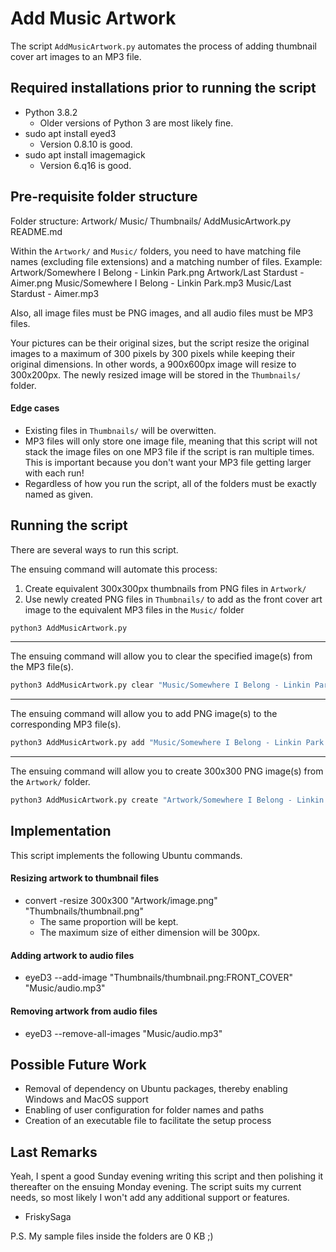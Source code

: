 # Add Music Artwork
The script `AddMusicArtwork.py` automates the process of adding thumbnail cover art images to an MP3 file.

## Required installations prior to running the script
* Python 3.8.2
  * Older versions of Python 3 are most likely fine.
* sudo apt install eyed3
  * Version 0.8.10 is good.
* sudo apt install imagemagick
  * Version 6.q16 is good.

## Pre-requisite folder structure
Folder structure:
  Artwork/
  Music/
  Thumbnails/
  AddMusicArtwork.py
  README.md

Within the `Artwork/` and `Music/` folders, you need to have matching file names (excluding file extensions) and a matching number of files. Example:
  Artwork/Somewhere I Belong - Linkin Park.png
  Artwork/Last Stardust - Aimer.png
  Music/Somewhere I Belong - Linkin Park.mp3
  Music/Last Stardust - Aimer.mp3

Also, all image files must be PNG images, and all audio files must be MP3 files.

Your pictures can be their original sizes, but the script resize the original images to a maximum of 300 pixels by 300 pixels while keeping their original dimensions. In other words, a 900x600px image will resize to 300x200px. The newly resized image will be stored in the `Thumbnails/` folder.

#### Edge cases
* Existing files in `Thumbnails/` will be overwitten.
* MP3 files will only store one image file, meaning that this script will not stack the image files on one MP3 file if the script is ran multiple times. This is important because you don't want your MP3 file getting larger with each run!
* Regardless of how you run the script, all of the folders must be exactly named as given.

## Running the script
There are several ways to run this script.

The ensuing command will automate this process:
1) Create equivalent 300x300px thumbnails from PNG files in `Artwork/`
2) Use newly created PNG files in `Thumbnails/` to add as the front cover art image to the equivalent MP3 files in the `Music/` folder
```bash
python3 AddMusicArtwork.py
```

----

The ensuing command will allow you to clear the specified image(s) from the MP3 file(s).
```bash
python3 AddMusicArtwork.py clear "Music/Somewhere I Belong - Linkin Park.mp3" "Music/Last Stardust - Aimer.mp3"
```

----

The ensuing command will allow you to add PNG image(s) to the corresponding MP3 file(s).
```bash
python3 AddMusicArtwork.py add "Music/Somewhere I Belong - Linkin Park.mp3" "Music/Last Stardust - Aimer.mp3"
```

----

The ensuing command will allow you to create 300x300 PNG image(s) from the `Artwork/` folder.
```bash
python3 AddMusicArtwork.py create "Artwork/Somewhere I Belong - Linkin Park.png" "Artwork/Last Stardust - Aimer.png"
```

## Implementation
This script implements the following Ubuntu commands.

#### Resizing artwork to thumbnail files
* convert -resize 300x300 "Artwork/image.png" "Thumbnails/thumbnail.png"
  * The same proportion will be kept.
  * The maximum size of either dimension will be 300px.

#### Adding artwork to audio files
* eyeD3 --add-image "Thumbnails/thumbnail.png:FRONT_COVER" "Music/audio.mp3"

#### Removing artwork from audio files
* eyeD3 --remove-all-images "Music/audio.mp3"

## Possible Future Work
* Removal of dependency on Ubuntu packages, thereby enabling Windows and MacOS support
* Enabling of user configuration for folder names and paths
* Creation of an executable file to facilitate the setup process

## Last Remarks
Yeah, I spent a good Sunday evening writing this script and then polishing it thereafter on the ensuing Monday evening. The script suits my current needs, so most likely I won't add any additional support or features.

- FriskySaga

P.S. My sample files inside the folders are 0 KB ;)

